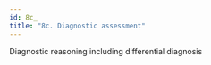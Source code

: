 ```yaml
---
id: 8c_
title: "8c. Diagnostic assessment"
---
```

Diagnostic reasoning including differential diagnosis